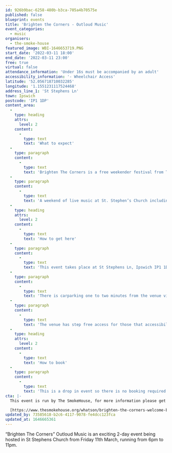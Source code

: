 ```yaml
---
id: 926b9bac-6258-480b-b3ca-705a4b70575e
published: false
blueprint: events
title: 'Brighten the Corners - Outloud Music'
event_categories:
  - music
organisers:
  - the-smoke-house
featured_image: WBI-1646653719.PNG
start_date: '2022-03-11 18:00'
end_date: '2022-03-11 23:00'
free: true
virtual: false
attendance_information: 'Under 16s must be accompanied by an adult'
accessibility_information: '- Wheelchair Access'
latitude: '52.056718710032285'
longitude: '1.1551231117524468'
address_line_1: 'St Stephens Ln'
town: Ipswich
postcode: 'IP1 1DP'
content_area:
  -
    type: heading
    attrs:
      level: 2
    content:
      -
        type: text
        text: 'What to expect'
  -
    type: paragraph
    content:
      -
        type: text
        text: 'Brighten The Corners is a free weekender festival from The Smokehouse Presents, as part of the Welcome Back Weekend supported by Ipswich Borough Council.'
  -
    type: paragraph
    content:
      -
        type: text
        text: 'A weekend of live music at St. Stephen’s Church including a mixture of DJs and local, regional and national bands!'
  -
    type: heading
    attrs:
      level: 2
    content:
      -
        type: text
        text: 'How to get here'
  -
    type: paragraph
    content:
      -
        type: text
        text: 'This event takes place at St Stephens Ln, Ipswich IP1 1DP.'
  -
    type: paragraph
    content:
      -
        type: text
        text: 'There is carparking one to two minutes from the venue via the butter market.'
  -
    type: paragraph
    content:
      -
        type: text
        text: 'The venue has step free access for those that accessibility needs.'
  -
    type: heading
    attrs:
      level: 2
    content:
      -
        type: text
        text: 'How to book'
  -
    type: paragraph
    content:
      -
        type: text
        text: 'This is a drop in event so there is no booking required.'
cta: |-
  This event is run by The SmokeHouse, for more information please get in touch via:

  [https://www.thesmokehouse.org/whatson/brighten-the-corners-welcome-back-weekend](https://www.thesmokehouse.org/whatson/brighten-the-corners-welcome-back-weekend)
updated_by: 73585618-b2c6-4117-9078-fe4dcc123fca
updated_at: 1646665361
---
```

“Brighten The Corners” Outloud Music is an exciting 2-day event being hosted in St Stephens Church from Friday 11th March, running from 6pm to 11pm.